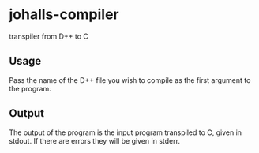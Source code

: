 # johalls-compiler
transpiler from D++ to C

## Usage
Pass the name of the D++ file you wish to compile as the first argument to the program.

## Output
The output of the program is the input program transpiled to C, given in stdout.
If there are errors they will be given in stderr.

